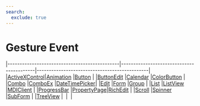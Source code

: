 ```yaml
---
search:
  exclude: true
---
```


<h1 class="heading"><span class="name">Gesture Event</span></h1>

|----------------------------------------------|------------------------------------------|----------------------------------------------|
|[ActiveXControl](../objects/activexcontrol.md)|[Animation](../objects/animation.md)      |[Button](../objects/button.md)                |
|[ButtonEdit](../objects/buttonedit.md)        |[Calendar](../objects/calendar.md)        |[ColorButton](../objects/colorbutton.md)      |
|[Combo](../objects/combo.md)                  |[ComboEx](../objects/comboex.md)          |[DateTimePicker](../objects/datetimepicker.md)|
|[Edit](../objects/edit.md)                    |[Form](../objects/form.md)                |[Group](../objects/group.md)                  |
|[List](../objects/list.md)                    |[ListView](../objects/listview.md)        |[MDIClient](../objects/mdiclient.md)          |
|[ProgressBar](../objects/progressbar.md)      |[PropertyPage](../objects/propertypage.md)|[RichEdit](../objects/richedit.md)            |
|[Scroll](../objects/scroll.md)                |[Spinner](../objects/spinner.md)          |[SubForm](../objects/subform.md)              |
|[TreeView](../objects/treeview.md)            |&nbsp;                                    |&nbsp;                                        |
